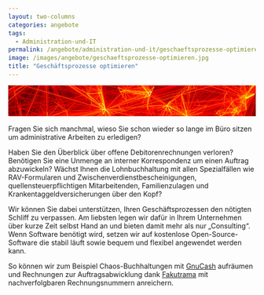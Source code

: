 ```yaml
---
layout: two-columns
categories: angebote
tags:
  - Administration-und-IT
permalink: /angebote/administration-und-it/geschaeftsprozesse-optimieren/
image: /images/angebote/geschaeftsprozesse-optimieren.jpg
title: "Geschäftsprozesse optimieren"
---
```

<img class="angebot-top-wide" title="Geschäftsprozesse optimieren" src="/images/angebote/geschaeftsprozesse-optimieren_sub.jpg">

Fragen Sie sich manchmal, wieso Sie schon wieder so lange im Büro sitzen um administrative Arbeiten zu erledigen?

Haben Sie den Überblick über offene Debitorenrechnungen verloren? Benötigen Sie eine Unmenge an interner Korrespondenz um einen Auftrag abzuwickeln? Wächst Ihnen die Lohnbuchhaltung mit allen Spezialfällen wie RAV-Formularen und Zwischenverdienstbescheinigungen, quellensteuerpflichtigen Mitarbeitenden, Familienzulagen und Krankentaggeldversicherungen über den Kopf?

Wir können Sie dabei unterstützen, Ihren Geschäftsprozessen den nötigten Schliff zu verpassen. Am liebsten legen wir dafür in Ihrem Unternehmen über kurze Zeit selbst Hand an und bieten damit mehr als nur „Consulting“. Wenn Software benötigt wird, setzen wir auf kostenlose Open-Source-Software die stabil läuft sowie bequem und flexibel angewendet werden kann.

So können wir zum Beispiel Chaos-Buchhaltungen mit [GnuCash][gnucash] aufräumen und Rechnungen zur Auftragsabwicklung dank [Fakutrama][fakturama] mit nachverfolgbaren Rechnungsnummern anreichern.

[gnucash]: http://gnucash.org/
[fakturama]: http://www.fakturama.org/
